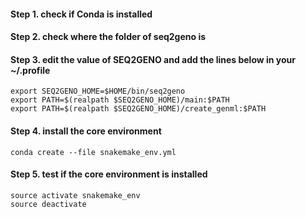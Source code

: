 #### Step 1. check if Conda is installed
#### Step 2. check where the folder of seq2geno is 
#### Step 3. edit the value of SEQ2GENO and add the lines below in your ~/.profile
```
export SEQ2GENO_HOME=$HOME/bin/seq2geno
export PATH=$(realpath $SEQ2GENO_HOME)/main:$PATH
export PATH=$(realpath $SEQ2GENO_HOME)/create_genml:$PATH
```
#### Step 4. install the core environment
```
conda create --file snakemake_env.yml
```
#### Step 5. test if the core environment is installed
```
source activate snakemake_env
source deactivate
```
